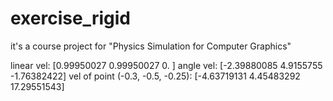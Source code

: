# exercise_rigid
it's a course project for "Physics Simulation for Computer Graphics"

linear vel: [0.99950027 0.99950027 0.        ]
angle vel: [-2.39880085  4.9155755  -1.76382422]
vel of point (-0.3, -0.5, -0.25): [-4.63719131  4.45483292 17.29551543]
